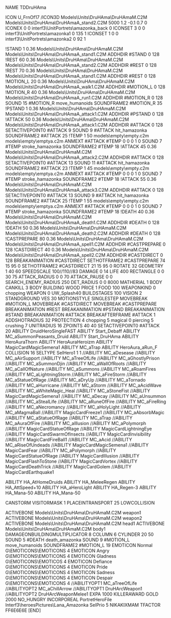NAME TDDruHAma

ICON U_FrnOf17
/ICON3D Models\Units\DruHAma\DruHAmaM.C2M Models\Units\DruHAma\DruHAmaA_stand2.C2M 5000 1.2 -0.1 0.7 0  
ICONEX 0 0 interf3\UnitPortrets\amazonka_back 0
ICONSET 3 0 0 interf3\UnitPortrets\amazonka1 0 135 1
ICONSET 1 0 0 interf3\UnitPortrets\amazonka2 0 92 1

!STAND          1 0.36 Models\Units\DruHAma\DruHAmaM.C2M Models\Units\DruHAma\DruHAmaA_stand1.C2M
ADDHDIR #STAND 0 128
!REST          60 0.36 Models\Units\DruHAma\DruHAmaM.C2M Models\Units\DruHAma\DruHAmaA_stand2.C2M
ADDHDIR #REST 0 128
!REST          70 0.36 Models\Units\DruHAma\DruHAmaM.C2M Models\Units\DruHAma\DruHAmaA_stand1.C2M
ADDHDIR #REST 0 128
!MOTION_L      20 0.36 Models\Units\DruHAma\DruHAmaM.C2M Models\Units\DruHAma\DruHAmaA_walk1.C2M
ADDHDIR #MOTION_L 0 128
!MOTION_R      40 0.36 Models\Units\DruHAma\DruHAmaM.C2M Models\Units\DruHAma\DruHAmaA_run1.C2M
ADDHDIR #MOTION_R 0 128
SOUND 15 #MOTION_R move_humanoids
SOUNDFRAME2 #MOTION_R 35
!PSTAND        1  0.36 Models\Units\DruHAma\DruHAmaM.C2M Models\Units\DruHAma\DruHAmaA_attack1.C2M
ADDHDIR #PSTAND 0 128 
!ATTACK        50 0.36 Models\Units\DruHAma\DruHAmaM.C2M Models\Units\DruHAma\DruHAmaA_attack1.C2M
ADDHDIR #ATTACK 0 128
SETACTIVEPOINT0 #ATTACK 9
SOUND 9 #ATTACK hit_hamazonka
SOUNDFRAME2 #ATTACK 25
!TEMP  1 50 models\empty\empty.c2m models\empty\emptya.c2m
ANMEXT #ATTACK #TEMP 0 0 0 1 0
SOUND 7 #TEMP stroke_hamazonka
SOUNDFRAME2 #TEMP 18
!ATTACK        45 0.36 Models\Units\DruHAma\DruHAmaM.C2M Models\Units\DruHAma\DruHAmaA_attack2.C2M
ADDHDIR #ATTACK 0 128
SETACTIVEPOINT0 #ATTACK 13
SOUND 11 #ATTACK hit_hamazonka
SOUNDFRAME2 #ATTACK 23
!TEMP  1 45 models\empty\empty.c2m models\empty\emptya.c2m
ANMEXT #ATTACK #TEMP 0 0 0 1 0
SOUND 7 #TEMP stroke_hamazonka
SOUNDFRAME2 #TEMP 18
!ATTACK        55 0.36 Models\Units\DruHAma\DruHAmaM.C2M Models\Units\DruHAma\DruHAmaA_attack3.C2M
ADDHDIR #ATTACK 0 128
SETACTIVEPOINT0 #ATTACK 13
SOUND 9 #ATTACK hit_hamazonka
SOUNDFRAME2 #ATTACK 25
!TEMP  1 55 models\empty\empty.c2m models\empty\emptya.c2m
ANMEXT #ATTACK #TEMP 0 0 0 1 0
SOUND 7 #TEMP stroke_hamazonka
SOUNDFRAME2 #TEMP 18
!DEATH         40 0.36 Models\Units\DruHAma\DruHAmaM.C2M Models\Units\DruHAma\DruHAmaA_death1.C2M
ADDHDIR #DEATH 0 128
!DEATH         50 0.36 Models\Units\DruHAma\DruHAmaM.C2M Models\Units\DruHAma\DruHAmaA_death2.C2M
ADDHDIR #DEATH 0 128
!CASTPREPARE   80  0.36 Models\Units\DruHAma\DruHAmaM.C2M Models\Units\DruHAma\DruHAmaA_spell1.C2M
ADDHDIR #CASTPREPARE 0 128
!CASTDIRECT    40  0.36 Models\Units\DruHAma\DruHAmaM.C2M Models\Units\DruHAma\DruHAmaA_spell2.C2M
ADDHDIR #CASTDIRECT 0 128
BREAKANIMATION #CASTDIRECT
SETHOTFRAME2 #CASTPREPARE 74 15 95 0
SETHOTFRAME2 #CASTDIRECT 21 15 95 0
ROTATE 32
GEOMETRY 1 40 60
SPEEDSCALE 100//110//83
DAMAGE   0 14
LIFE     400
RECTANGLE 0 0 30 75
ATTACK_RADIUS 0 0 70
ATTACK_PAUSE 0 0
SEARCH_ENEMY_RADIUS 250
DET_RADIUS 0 0 8000
MATHERIAL 1 BODY
CANKILL 3 BODY BUILDING WOOD
PRICE 1 FOOD 100
WEAPONKIND 0 chopping
WEAPON 0 UW_Splash40
BUILDSTAGES 100
VISION 2
STANDGROUND
VES 30
MOTIONSTYLE SINGLESTEP
MOVEBREAK #MOTION_L
MOVEBREAK #CASTDIRECT
MOVEBREAK #CASTPREPARE
BREAKANIMATION #REST
BREAKANIMATION #PSTAND
BREAKANIMATION #STAND
BREAKANIMATION #ATTACK
BREAKAFTERFRAME #ATTACK 1
ADDSHOTRADIUS 32
PROTECTION 4 chopping 5 magical 0 piercing 5 crushing 7
UNITRADIUS 16
ZPOINTS 40 40
SETACTIVEPOINT0 #ATTACK 20
ABILITY DruidHeroSingleFAST
ABILITY Start_Debaff
ABILITY MC_aSummonPeasants_Druid
ABILITY Start_DruHAma
ABILITY HeroAuraThorn
ABILITY HeroAuraHeroizm
ABILITY MagicCardMagicSemena1
ABILITY MC_aTrap
ABILITY HeroAura_aRun_F
COLLISION 16
SELTYPE SelHero1 1 1
//ABILITY MC_aDesease
//ABILITY MC_aAirSupport
//ABILITY MC_aTreeOfLife
//ABILITY MC_aGhostlyPrison
//ABILITY MC_aSummonDjin
//ABILITY MC_aWallOfRoots
//ABILITY MC_aCallOfNature
//ABILITY MC_aSummons
//ABILITY MC_aRoamFires
//ABILITY MC_aLightningStorm
//ABILITY MC_aFireStorm
//ABILITY MC_aStatueOfRage
//ABILITY MC_aDryUp
//ABILITY MC_aTornado
//ABILITY MC_aHurricane
//ABILITY MC_aStorm
//ABILITY MC_aAcidWave
//ABILITY MC_aWhiteMagic_Heal
//ABILITY MC_aStoneFist
//ABILITY MagicCardMagicSemena1
//ABILITY MC_aDecay
//ABILITY MC_aUnsummon
//ABILITY MC_aStealLife
//ABILITY MC_aRuneOfFire
//ABILITY MC_aFireRing
//ABILITY MC_aNecromancy
//ABILITY MC_aHolyLight
//ABILITY MC_aMagmaBall
//ABILITY MagicCardFreeze1
//ABILITY MC_aAbsorbMagic
//ABILITY MC_aStatueOfRage
//ABILITY MC_aTrap
//ABILITY MC_aAuraOfFire
//ABILITY MC_aIllusion
//ABILITY MC_aPolymorph
//ABILITY MagicCardStatueOfRage
//ABILITY MagicCardLightningEye
//ABILITY MagicCardSwarmOfInsects
//ABILITY MagicCardInvisibility
//ABILITY MagicCardFireBall1
//ABILITY MC_aAcid
//ABILITY MC_aRiseOfUndeads
//ABILITY MagicCardMagicSemena1
//ABILITY MagicCardFear
//ABILITY MC_aPolymorph
//ABILITY MagicCardStatueOfRage
//ABILITY MagicCardIllusion
//ABILITY MagicCardFlashToStone
//ABILITY MagicCardVortex
//ABILITY MagicCardDeathTrick
//ABILITY MagicCardGolem
//ABILITY MagicCardEarthquake1

ABILITY HA_AtHomeDruids
ABILITY HA_MeleeRegen
ABILITY HA_AttSpeed+10
ABILITY HA_aHeroLight
ABILITY HA_Regen-3
ABILITY HA_Mana-50
ABILITY HA_Mana-50

CANSTORM
VISITORMASK 1
PLACEINTRANSPORT 25
LOWCOLLISION

ACTIVEBONE Models\Units\DruHAma\DruHAmaM.C2M weapon1
ACTIVEBONE Models\Units\DruHAma\DruHAmaM.C2M weapon2
ACTIVEBONE Models\Units\DruHAma\DruHAmaM.C2M head1
ACTIVEBONE Models\Units\DruHAma\DruHAmaM.C2M body1
DAMAGEONBUILDINGMULTIPLICATOR 8
COLUMN 6
CYLINDER 20 50
SOUND 5 #DEATH death_amazonka
SOUND 9 #MOTION_L move_humanoids
SOUNDFRAME2 #MOTION_L 19
EMOTICON Normal G\EMOTICONS\EMOTICONS 4
EMOTICON Angry G\EMOTICONS\EMOTICONS 4
EMOTICON Gladness G\EMOTICONS\EMOTICOS 4
EMOTICON Defiance G\EMOTICONS\EMOTICONS 4
EMOTICON Pride G\EMOTICONS\EMOTICONS 4
EMOTICON Sadness G\EMOTICONS\EMOTICONS 4
EMOTICON Despair G\EMOTICONS\EMOTICONS 4
//ABILITYOPT1 MC_aTreeOfLife
//ABILITYOPT2 MC_aChillArrow
//ABILITYOPT1 DruHArcWeapon1
//ABILITYOPT2 DruHArcWeaponMelee1
EXPA 1000
KILLERAWARD             GOLD 2000
NO_HUNGRY
INCORPOREAL
PortretHeroFile Interf3\heroesPictures\Lana_Amazonka
SelPrio 5
NIKAKIXMAM
TFACTOR FF6E6E6E
[END]
